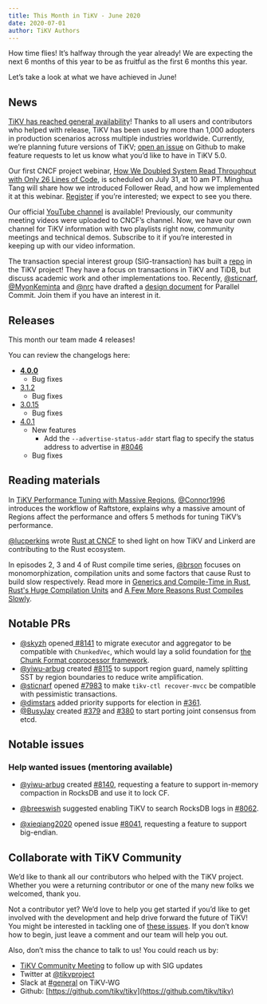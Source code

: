 ```yaml
---
title: This Month in TiKV - June 2020
date: 2020-07-01
author: TiKV Authors
---
```


How time flies! It’s halfway through the year already! We are expecting the next 6 months of this year to be as fruitful as the first 6 months this year.

Let’s take a look at what we have achieved in June!

## News

[TiKV has reached general availability](https://tikv.org/blog/tikv-4.0-ga/)! Thanks to all users and contributors who helped with release, TiKV has been used by more than 1,000 adopters in production scenarios across multiple industries worldwide. Currently, we’re planning future versions of TiKV; [open an issue](https://github.com/tikv/tikv/issues/new?template=feature-request.md) on Github to make feature requests to let us know what you’d like to have in TiKV 5.0.

Our first CNCF project webinar, [How We Doubled System Read Throughput with Only 26 Lines of Code](https://www.cncf.io/webinars/how-we-doubled-system-read-throughput-with-only-26-lines-of-code/), is scheduled on July 31, at 10 am PT. Minghua Tang will share how we introduced Follower Read, and how we implemented it at this webinar. [Register](https://zoom.us/webinar/register/WN_UobO7CidQWShiPE-HreKXA) if you’re interested; we expect to see you there.

Our official [YouTube channel](https://www.youtube.com/channel/UCXyuUR4qEm0HLDniz46k6sg/featured?view_as=subscriber) is available! Previously, our community meeting videos were uploaded to CNCF’s channel. Now, we have our own channel for TiKV information with two playlists right now, community meetings and technical demos. Subscribe to it if you’re interested in keeping up with our video information.

The transaction special interest group (SIG-transaction) has built a [repo](https://github.com/tikv/sig-transaction) in the TiKV project! They have a focus on transactions in TiKV and TiDB, but discuss academic work and other implementations too. Recently, [@sticnarf](https://github.com/sticnarf), [@MyonKeminta](https://github.com/MyonKeminta) and [@nrc](https://github.com/nrc) have drafted a [design document](https://github.com/tikv/sig-transaction/blob/master/design/parallel-commit/initial-design.md) for Parallel Commit. Join them if you have an interest in it.


## Releases

This month our team made 4 releases!

You can review the changelogs here:

*   **[4.0.0](https://github.com/tikv/tikv/releases/tag/v4.0.0)**
    *   Bug fixes
*   [3.1.2](https://github.com/tikv/tikv/releases/tag/v3.1.2)
    *   Bug fixes
*   [3.0.15](https://github.com/tikv/tikv/releases/tag/v3.0.15)
    *   Bug fixes
*   [4.0.1](https://github.com/tikv/tikv/releases/tag/v4.0.1)
    *   New features
        *   Add the `--advertise-status-addr` start flag to specify the status address to advertise in [#8046](https://github.com/tikv/tikv/pull/8046)
    *   Bug fixes

## Reading materials

In [TiKV Performance Tuning with Massive Regions](https://tikv.org/blog/tune-with-massive-regions-in-tikv/), [@Connor1996](https://github.com/Connor1996) introduces the workflow of Raftstore, explains why a massive amount of Regions affect the performance and offers 5 methods for tuning TiKV’s performance.

[@lucperkins](https://github.com/lucperkins) wrote [Rust at CNCF](https://www.cncf.io/blog/2020/06/22/rust-at-cncf/) to shed light on how TiKV and Linkerd are contributing to the Rust ecosystem.

In episodes 2, 3 and 4 of Rust compile time series, [@brson](https://github.com/brson) focuses on monomorphization, compilation units and some factors that cause Rust to build slow respectively. Read more in [Generics and Compile-Time in Rust](https://pingcap.com/blog/generics-and-compile-time-in-rust), [Rust's Huge Compilation Units](https://pingcap.com/blog/rust-huge-compilation-units) and [A Few More Reasons Rust Compiles Slowly](https://pingcap.com/blog/reasons-rust-compiles-slowly).

## Notable PRs

*   [@skyzh](https://github.com/skyzh) opened[ #8141](https://github.com/tikv/tikv/pull/8141) to migrate executor and aggregator to be compatible with `ChunkedVec`, which would lay a solid foundation for [the Chunk Format coprocessor framework](https://github.com/tikv/rfcs/pull/43).
*   [@yiwu-arbug](https://github.com/yiwu-arbug) created [#8115](https://github.com/tikv/tikv/pull/8115) to support region guard, namely splitting SST by region boundaries to reduce write amplification.
*   [@sticnarf](https://github.com/sticnarf) opened [#7983](https://github.com/tikv/tikv/pull/7983) to make `tikv-ctl recover-mvcc` be compatible with pessimistic transactions.
*   [@dimstars](https://github.com/dimstars) added priority supports for election in [#361](https://github.com/tikv/raft-rs/pull/361).
*   [@BusyJay](https://github.com/BusyJay) created [#379](https://github.com/tikv/raft-rs/pull/379) and [#380](https://github.com/tikv/raft-rs/pull/380) to start porting joint consensus from etcd.

## Notable issues

### Help wanted issues (mentoring available)

*   [@yiwu-arbug](https://github.com/yiwu-arbug) created [#8140](https://github.com/tikv/tikv/issues/8140), requesting a feature to support in-memory compaction in RocksDB and use it to lock CF.

*   [@breeswish](https://github.com/breeswish) suggested enabling TiKV to search RocksDB logs in [#8062](https://github.com/tikv/tikv/issues/8062).

*   [@xieqiang2020](https://github.com/xieqiang2020) opened issue [#8041](https://github.com/tikv/tikv/issues/8041), requesting a feature to support big-endian.

## Collaborate with TiKV Community

We’d like to thank all our contributors who helped with the TiKV project. Whether you were a returning contributor or one of the many new folks we welcomed, thank you.

Not a contributor yet? We’d love to help you get started if you’d like to get involved with the development and help drive forward the future of TiKV! You might be interested in tackling one of [these issues](https://github.com/tikv/tikv/issues?q=is%3Aopen+is%3Aissue+label%3Adifficulty%2Feasy). If you don’t know how to begin, just leave a comment and our team will help you out. 

Also, don’t miss the chance to talk to us! You could reach us by:

*   [TiKV Community Meeting](https://docs.google.com/document/d/1CWUAkBrcm9KPclAu8fWHZzByZ0yhsQdRggnEdqtRMQ8/edit) to follow up with SIG updates
*   Twitter at [@tikvproject](https://twitter.com/tikvproject)
*   Slack at [#general](https://bit.ly/2ZcrVTI) on TiKV-WG
*   Github: [https://github.com/tikv/tikv](https://github.com/tikv/tikv)